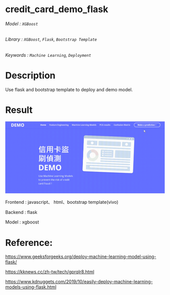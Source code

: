 # credit_card_demo_flask

###### Model : `XGBoost`
###### Library : `XGBoost`, `Flask`, `Bootstrap Template`
###### Keywords : `Machine Learning`, `Deployment`

# Description
Use flask and bootstrap template to deploy and demo model.

# Result
![image](https://github.com/ytchen175/image/blob/master/pred_demo.gif)

Frontend : javascript、 html、bootstrap template(vivo)

Backend : flask

Model : xgboost

# Reference:

https://www.geeksforgeeks.org/deploy-machine-learning-model-using-flask/

https://kknews.cc/zh-tw/tech/gprqlr8.html

https://www.kdnuggets.com/2019/10/easily-deploy-machine-learning-models-using-flask.html


